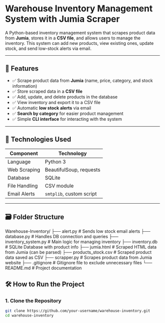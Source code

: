 # Warehouse Inventory Management System with Jumia Scraper

A Python-based inventory management system that scrapes product data from **Jumia**, stores it in a **CSV file**, and allows users to manage the inventory. This system can add new products, view existing ones, update stock, and send low-stock alerts via email.

---

## 📌 Features

- ✅ Scrape product data from **Jumia** (name, price, category, and stock information)
- ✅ Store scraped data in a **CSV file**
- ✅ Add, update, and delete products in the database
- ✅ View inventory and export it to a CSV file
- ✅ Automatic **low stock alerts** via email
- ✅ **Search by category** for easier product management
- ✅ Simple **CLI interface** for interacting with the system

---

## 🧠 Technologies Used

| Component        | Technology        |
|------------------|-------------------|
| Language         | Python 3          |
| Web Scraping     | BeautifulSoup, requests |
| Database         | SQLite            |
| File Handling    | CSV module        |
| Email Alerts     | `smtplib`, custom script |

---

## 🗃️ Folder Structure

Warehouse-Inventory/
├── alert.py # Sends low stock email alerts
├── database.py # Handles DB connection and queries
├── inventory_system.py # Main logic for managing inventory
├── inventory.db # SQLite Database with product info
├── jumia.html # Scraped HTML data from Jumia (can be parsed)
├── products_stock.csv # Scraped product data saved as CSV
├── scrapper.py # Scrapes product data from Jumia website
├── .gitignore # Gitignore file to exclude unnecessary files
└── README.md # Project documentation

## 🛠️ How to Run the Project

### 1. **Clone the Repository**

```bash
git clone https://github.com/your-username/warehouse-inventory.git
cd warehouse-inventory
```


